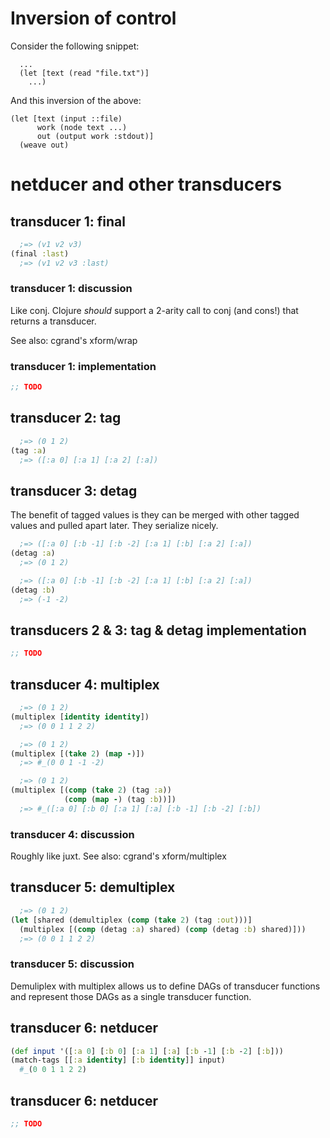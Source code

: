# Inversion of control

Consider the following snippet:
```
  ...
  (let [text (read "file.txt")]
    ...)
```

And this inversion of the above:

```
(let [text (input ::file)
      work (node text ...)
      out (output work :stdout)]
  (weave out)
```

# netducer and other transducers

## transducer 1: final
```clojure
  ;=> (v1 v2 v3)
(final :last)
  ;=> (v1 v2 v3 :last)
```

### transducer 1: discussion
Like conj. Clojure _should_ support a 2-arity call to conj
(and cons!) that returns a transducer.

See also: cgrand's xform/wrap

### transducer 1: implementation
```clojure
;; TODO
```

## transducer 2: tag
```clojure
  ;=> (0 1 2)
(tag :a)
  ;=> ([:a 0] [:a 1] [:a 2] [:a])
```

## transducer 3: detag
The benefit of tagged values is they can be merged with other tagged values and
pulled apart later. They serialize nicely.

```clojure
  ;=> ([:a 0] [:b -1] [:b -2] [:a 1] [:b] [:a 2] [:a])
(detag :a)
  ;=> (0 1 2)

  ;=> ([:a 0] [:b -1] [:b -2] [:a 1] [:b] [:a 2] [:a])
(detag :b)
  ;=> (-1 -2)
```

## transducers 2 & 3: tag & detag implementation
```clojure
;; TODO
```

## transducer 4: multiplex
```clojure
  ;=> (0 1 2)
(multiplex [identity identity])
  ;=> (0 0 1 1 2 2)

  ;=> (0 1 2)
(multiplex [(take 2) (map -)])
  ;=> #_(0 0 1 -1 -2)

  ;=> (0 1 2)
(multiplex [(comp (take 2) (tag :a))
            (comp (map -) (tag :b))])
  ;=> #_([:a 0] [:b 0] [:a 1] [:a] [:b -1] [:b -2] [:b])
```

### transducer 4: discussion
Roughly like juxt.
See also: cgrand's xform/multiplex

## transducer 5: demultiplex
```clojure
  ;=> (0 1 2)
(let [shared (demultiplex (comp (take 2) (tag :out)))]
  (multiplex [(comp (detag :a) shared) (comp (detag :b) shared)]))
  ;=> (0 0 1 1 2 2)
```

### transducer 5: discussion
Demuliplex with multiplex allows us to define DAGs of transducer functions and
represent those DAGs as a single transducer function.

## transducer 6: netducer
```clojure
(def input '([:a 0] [:b 0] [:a 1] [:a] [:b -1] [:b -2] [:b]))
(match-tags [[:a identity] [:b identity]] input)
  #_(0 0 1 1 2 2)
```
## transducer 6: netducer

```clojure
;; TODO
```

